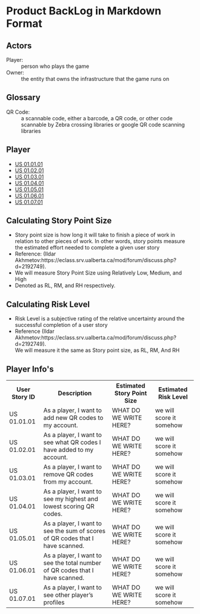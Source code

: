 # Product BackLog in Markdown Format

<h2>Actors</h2>
<dl>
  <dt>Player:</dt>
  <dd>person who plays the game</dd>
  <dt>Owner:</dt>
  <dd>the entity that owns the infrastructure that the game runs on</dd>
</dl>

<h2>Glossary</h2>
<dl>
  <dt>QR Code:</dt>
  <dd>a scannable code, either a barcode, a QR code, or other code scannable by Zebra crossing libraries or google QR code scanning libraries
</dd>
</dl>


<h2>Player</h2>
<ul>
    <li><a href=#US01.01.01>US 01.01.01</a></li>
    <li><a href=#US01.02.01>US 01.02.01</a></li>
    <li><a href=#US01.03.01>US 01.03.01</a></li>
    <li><a href=#US01.04.01>US 01.04.01</a></li>
    <li><a href=#US01.05.01>US 01.05.01</a></li>
    <li><a href=#US01.06.01>US 01.06.01</a></li>
    <li><a href=#US01.07.01>US 01.07.01</a></li>
</ul>  

<h2>Calculating Story Point Size</h2>
<ul>
    <li>Story point size is how long it will take to finish a piece of work in relation to other pieces of work. In other words, story points measure the estimated effort needed to complete a given user story 
    </l1>
    <li>Reference: (Ildar Akhmetov:https://eclass.srv.ualberta.ca/mod/forum/discuss.php?d=2192749).</li>
    <li>We will measure Story Point Size using Relatively Low, Medium, and High</li>
<li>Denoted as RL, RM, and RH respectively.</li>
</ul>

<h2>Calculating Risk Level</h2>
<ul>
    <li>Risk Level is a subjective rating of the relative uncertainty around the successful completion of a user story</li>
    <li>Reference (Ildar Akhmetov:https://eclass.srv.ualberta.ca/mod/forum/discuss.php?d=2192749).</li>
    <l1>We will measure it the same as Story point size, as RL, RM, And RH</li>


</ul>



<h2 >Player Info's</h2>
<table>
  <tr>
    <th>User Story ID</th>
    <th>Description</th>
    <th>Estimated Story Point Size</th>
    <th> Estimated Risk Level</th>
  </tr>

<tr>
    <td id="US01.01.01">US 01.01.01</td>
    <td>As a player, I want to add new QR codes to my account.</td>
    <td>WHAT DO WE WRITE HERE?</td>
    <td>we will score it somehow</td>
</tr>

<tr>
    <td id="US01.02.01">US 01.02.01</td>
    <td>As a player, I want to see what QR codes I have added to my account.
    </td>
    <td>WHAT DO WE WRITE HERE?</td>
    <td>we will score it somehow</td>
<tr>
    <td id="US01.03.01">US 01.03.01</td>
    <td>As a player, I want to remove QR codes from my account.
</td>
    <td>WHAT DO WE WRITE HERE?</td>
    <td>we will score it somehow</td>
</tr>

<tr>
    <td id="US01.04.01">US 01.04.01</td>
    <td>As a player, I want to see my highest and lowest scoring QR codes.
</td>
    <td>WHAT DO WE WRITE HERE?</td>
    <td>we will score it somehow</td>
</tr>

<tr>
    <td id="US01.05.01">US 01.05.01</td>
    <td>As a player, I want to see the sum of scores of QR codes that I have scanned.</td>
    <td>WHAT DO WE WRITE HERE?</td>
    <td>we will score it somehow</td>
</tr>

<tr>
    <td id="US01.06.01">US 01.06.01</td>
    <td>As a player, I want to see the total number of QR codes that I have scanned.</td>
    <td>WHAT DO WE WRITE HERE?</td>
    <td>we will score it somehow</td>
</tr>

<tr>
    <td id="US01.07.01">US 01.07.01</td>
    <td>As a player, I want to see other player’s profiles</td>
    <td>WHAT DO WE WRITE HERE?</td>
    <td>we will score it somehow</td>
</tr>
</tr>
</table>


